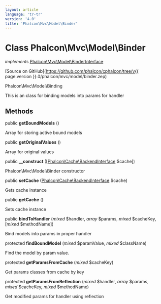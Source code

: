 ```yaml
---
layout: article
language: 'tr-tr'
version: '4.0'
title: 'Phalcon\Mvc\Model\Binder'
---
```

# Class **Phalcon\Mvc\Model\Binder**

*implements* [Phalcon\Mvc\Model\BinderInterface](Phalcon_Mvc_Model_BinderInterface)

[Source on GitHub](https://github.com/phalcon/cphalcon/tree/v{{ page.version }}.0/phalcon/mvc/model/binder.zep)

Phalcon\Mvc\Model\Binding

This is an class for binding models into params for handler

## Methods

public **getBoundModels** ()

Array for storing active bound models

public **getOriginalValues** ()

Array for original values

public **__construct** ([[Phalcon\Cache\BackendInterface](Phalcon_Cache_BackendInterface) $cache])

Phalcon\Mvc\Model\Binder constructor

public **setCache** ([Phalcon\Cache\BackendInterface](Phalcon_Cache_BackendInterface) $cache)

Gets cache instance

public **getCache** ()

Sets cache instance

public **bindToHandler** (*mixed* $handler, *array* $params, *mixed* $cacheKey, [*mixed* $methodName])

Bind models into params in proper handler

protected **findBoundModel** (*mixed* $paramValue, *mixed* $className)

Find the model by param value.

protected **getParamsFromCache** (*mixed* $cacheKey)

Get params classes from cache by key

protected **getParamsFromReflection** (*mixed* $handler, *array* $params, *mixed* $cacheKey, *mixed* $methodName)

Get modified params for handler using reflection